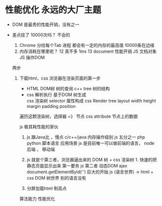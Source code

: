 # 性能优化  永远的大厂主题


- DOM 是最贵的性能开销，没有之一

- 差点挂了
    10000次吗？  不会的
    1. Chrome 分给每个Tab  进程  都会有一定的内存的最高值
        10000条在边缘
    2. 内存消耗在哪里呢？
        12 真不多  1ms 
        13 document 性能开销 
          JS  文档对象  JS  操作DOM

    两步
    1. 下载html，css   浏览器在渲染页面的第一步
        - HTML DOM树  树的查询  c++
            tree 树的结构
        - css 解析执行 基于DOM 树生成  
        css 渲染树  selector 属性构成
        css Render tree layout  width height margin padding position

        遍历这颗渲染树，选择器 =》 节点  css attribute 节点上的数据

        js 极其耗性能的家伙
        1. js 跟Java比 ，慢点  c/c++/java 内存操作级别
            js 五分之一   php python 脚本语言
            应用场景  js 是目前唯一可以做前端的语言，
            node  后端 ， 移动端
        2. js  就是个第三者，浏览器逼出来的
            DOM 树 + css 渲染树 1. 快速的把静态页面显示出来 第一要务
            js 第二者   动态DOM  ajax
            document.getElementById('')  巨大的开始
            js (语言世界) -> html + css DOM 树世界
            别的语言没有

        3. 分屏加载html 制高点



        算法能力
        性能优化
